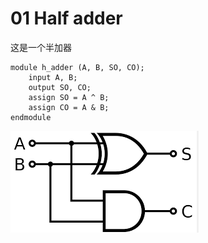 # 01 Half adder
这是一个半加器

    module h_adder (A, B, SO, CO);
    	input A, B;
    	output SO, CO;
    	assign SO = A ^ B;
    	assign CO = A & B;
	endmodule

![Half_adder](./half_adder.png)
